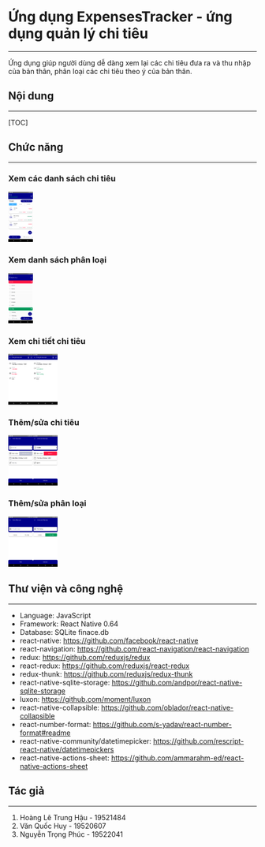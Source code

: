 # Ứng dụng  ExpensesTracker - ứng dụng quản lý chi tiêu

------

Ứng dụng giúp người dùng dễ dàng xem lại các chi tiêu đưa ra và thu nhập của bản thân, phân loại các chi tiêu theo ý của bản thân.

## Nội dung

---

[TOC]

## Chức năng

---

### Xem các danh sách chi tiêu

<img src=".\image\Screenshot_1625370715.png" alt="Screenshot_1625370715" style="zoom:10%;" />

### Xem danh sách phân loại

<img src=".\image\Screenshot_1625370776.png" alt="Screenshot_1625370776" style="zoom:10%;" />

### Xem chi tiết chi tiêu

<img src=".\image\Screenshot_1625370942.png" alt="Screenshot_1625370942" style="zoom:10%;" /><img src=".\image\Screenshot_1625370873.png" alt="Screenshot_1625370873" style="zoom:10%;" />

### Thêm/sửa chi tiêu

<img src=".\image\Screenshot_1625371075.png" alt="Screenshot_1625371075" style="zoom:10%;" /><img src=".\image\Screenshot_1625371083.png" alt="Screenshot_1625371083" style="zoom:10%;" />

### Thêm/sửa phân loại

<img src=".\image\Screenshot_1625371202.png" alt="Screenshot_1625371202" style="zoom:10%;" /><img src=".\image\Screenshot_1625371213.png" alt="Screenshot_1625371213" style="zoom:10%;" />

## Thư viện và công nghệ

---

- Language: JavaScript
- Framework: React Native 0.64
- Database: SQLite finace.db
- react-native: https://github.com/facebook/react-native
- react-navigation: https://github.com/react-navigation/react-navigation
- redux: https://github.com/reduxjs/redux
- react-redux: https://github.com/reduxjs/react-redux
- redux-thunk: https://github.com/reduxjs/redux-thunk
- react-native-sqlite-storage: https://github.com/andpor/react-native-sqlite-storage
- luxon: https://github.com/moment/luxon
- react-native-collapsible: https://github.com/oblador/react-native-collapsible
- react-number-format: https://github.com/s-yadav/react-number-format#readme
- react-native-community/datetimepicker: https://github.com/rescript-react-native/datetimepickers
- react-native-actions-sheet: https://github.com/ammarahm-ed/react-native-actions-sheet

## Tác giả

---

1. Hoàng Lê Trung Hậu - 19521484
2. Văn Quốc Huy - 19520607
3. Nguyễn Trọng Phúc - 19522041

